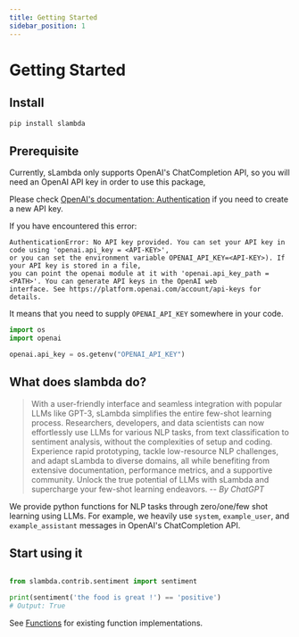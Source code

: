 ```yaml
---
title: Getting Started
sidebar_position: 1
---
```


# Getting Started

## Install

```bash
pip install slambda
```

## Prerequisite

Currently, sLambda only supports OpenAI's ChatCompletion API, so you will need an OpenAI API key in order to use this
package,

Please check [OpenAI's documentation: Authentication](https://platform.openai.com/docs/api-reference/authentication) if
you need to create a new API key.

If you have encountered this error:
```
AuthenticationError: No API key provided. You can set your API key in code using 'openai.api_key = <API-KEY>', 
or you can set the environment variable OPENAI_API_KEY=<API-KEY>). If your API key is stored in a file, 
you can point the openai module at it with 'openai.api_key_path = <PATH>'. You can generate API keys in the OpenAI web 
interface. See https://platform.openai.com/account/api-keys for details.
```

It means that you need to supply `OPENAI_API_KEY` somewhere in your code. 

```python
import os
import openai

openai.api_key = os.getenv("OPENAI_API_KEY")

```

## What does slambda do?

> With a user-friendly interface and seamless integration with popular LLMs like GPT-3, sLambda simplifies the entire
> few-shot learning process. Researchers, developers, and data scientists can now effortlessly use LLMs for various NLP
> tasks, from text classification to sentiment analysis, without the complexities of setup and coding. Experience rapid
> prototyping, tackle low-resource NLP challenges, and adapt sLambda to diverse domains, all while benefiting from
> extensive documentation, performance metrics, and a supportive community. Unlock the true potential of LLMs with sLambda
> and supercharge your few-shot learning endeavors.
> -- <cite>By ChatGPT</cite>
>

We provide python functions for NLP tasks through zero/one/few shot learning using LLMs. For example, we heavily
use `system`, `example_user`, and `example_assistant` messages in OpenAI's ChatCompletion API.

## Start using it

```py

from slambda.contrib.sentiment import sentiment

print(sentiment('the food is great !') == 'positive')
# Output: True
```

See [Functions](/docs/category/functions) for existing function implementations.


